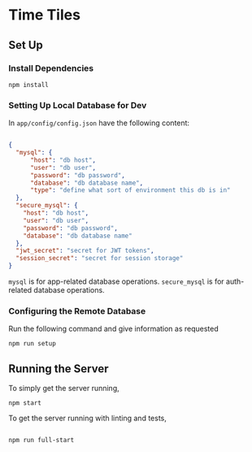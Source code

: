 # Time Tiles

## Set Up

### Install Dependencies

```
npm install

```

### Setting Up Local Database for Dev

In `app/config/config.json` have the following content:

```json

{
  "mysql": {
      "host": "db host",
      "user": "db user",
      "password": "db password",
      "database": "db database name",
      "type": "define what sort of environment this db is in"
  },
  "secure_mysql": {
    "host": "db host",
    "user": "db user",
    "password": "db password",
    "database": "db database name"
  },
  "jwt_secret": "secret for JWT tokens",
  "session_secret": "secret for session storage"
}

```

`mysql` is for app-related database operations. `secure_mysql` is for auth-related database operations.


### Configuring the Remote Database

Run the following command and give information as requested

```
npm run setup

```

## Running the Server

To simply get the server running,

```
npm start

```

To get the server running with linting and tests,

```

npm run full-start

```
